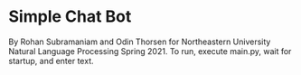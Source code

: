 # Simple Chat Bot
By Rohan Subramaniam and Odin Thorsen for Northeastern University Natural Language Processing Spring 2021. 
To run, execute main.py, wait for startup, and enter text.
